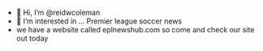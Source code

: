 - 👋 Hi, I’m @reidwcoleman
- 👀 I’m interested in ... Premier league soccer news
- we have a website called eplnewshub.com so come and check our site out today


<!---
reidwcoleman/reidwcoleman is a ✨ special ✨ repository because its `README.md` (this file) appears on your GitHub profile.
You can click the Preview link to take a look at your changes.
--->
